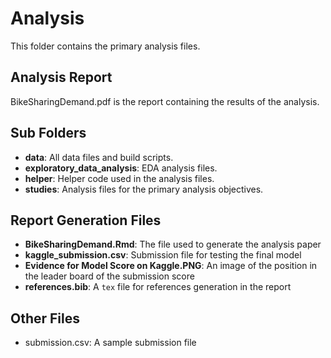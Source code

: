 # Analysis

This folder contains the primary analysis files.

## Analysis Report

BikeSharingDemand.pdf is the report containing the results of the analysis.

## Sub Folders

* **data**: All data files and build scripts.
* **exploratory_data_analysis**: EDA analysis files.
* **helper**: Helper code used in the analysis files.
* **studies**: Analysis files for the primary analysis objectives.

## Report Generation Files

* **BikeSharingDemand.Rmd**: The file used to generate the analysis paper
* **kaggle_submission.csv**: Submission file for testing the final model
* **Evidence for Model Score on Kaggle.PNG**: An image of the position in the leader board of the submission score
* **references.bib**: A `tex` file for references generation in the report

## Other Files

* submission.csv: A sample submission file